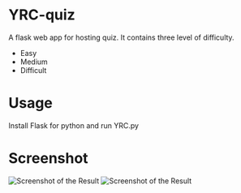 # YRC-quiz
A flask web app for hosting quiz. It contains three level of difficulty. 
  * Easy 
  * Medium
  * Difficult

# Usage
Install Flask for python and run YRC.py


# Screenshot
![Screenshot of the Result](https://github.com/thunderbo1t/YRC-quiz/blob/master/static/img/home.png)
![Screenshot of the Result](https://github.com/thunderbo1t/YRC-quiz/blob/master/static/img/q1.png)
